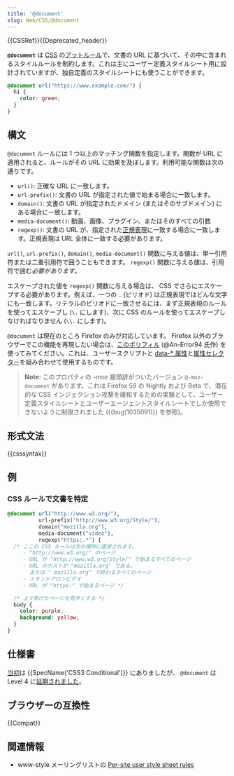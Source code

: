 ```yaml
---
title: '@document'
slug: Web/CSS/@document
---
```


{{CSSRef}}{{Deprecated_header}}

**`@document`** は [CSS](/ja/docs/Web/CSS) の[アットルール](/ja/docs/Web/CSS/At-rule)で、文書の URL に基づいて、その中に含まれるスタイルルールを制約します。これは主にユーザー定義スタイルシート用に設計されていますが、独自定義のスタイルシートにも使うことができます。

```css
@document url("https://www.example.com/") {
  h1 {
    color: green;
  }
}
```

## 構文

`@document` ルールには 1 つ以上のマッチング関数を指定します。関数が URL に適用されると、ルールがその URL に効果を及ぼします。利用可能な関数は次の通りです。

- `url()`: 正確な URL に一致します。
- `url-prefix()`: 文書の URL が指定された値で始まる場合に一致します。
- `domain()`: 文書の URL が指定されたドメイン (またはそのサブドメイン) にある場合に一致します。
- `media-document()`: 動画、画像、プラグイン、またはそのすべての引数
- `regexp()`: 文書の URL が、指定された[正規表現](/ja/docs/Web/JavaScript/Guide/Regular_Expressions)に一致する場合に一致します。正規表現は URL 全体に一致する必要があります。

`url()`, `url-prefix()`, `domain()`, `media-document()` 関数に与える値は、単一引用符または二重引用符で囲うこともできます。 `regexp()` 関数に与える値は、引用符で囲む*必要があります*。

エスケープされた値を `regexp()` 関数に与える場合は、 CSS でさらにエスケープする必要があります。例えば、一つの `.` (ピリオド) は正規表現ではどんな文字にも一致します。リテラルのピリオドに一致させるには、まず正規表現のルールを使ってエスケープし (`\.` にします)、次に CSS のルールを使ってエスケープしなければなりません (`\\.` にします)。

`@document` は現在のところ Firefox のみが対応しています。 Firefox 以外のブラウザーでこの機能を再現したい場合は、[このポリフィル](https://github.com/An-Error94/Handy-Scripts/tree/master/%40document-polyfill) (@An-Error94 氏作) を使ってみてください。これは、ユーザースクリプトと [data-* 属性](/ja/docs/Web/HTML/Global_attributes/data-*)と[属性セレクター](/ja/docs/Web/CSS/Attribute_selectors)を組み合わせて使用するものです。

> **Note:** このプロパティの -moz 接頭辞がついたバージョン `@-moz-document` があります。これは Firefox 59 の Nightly および Beta で、潜在的な CSS インジェクション攻撃を緩和するための実験として、ユーザー定義スタイルシートとユーザーエージェントスタイルシートでしか使用できないように制限されました ({{bug(1035091)}} を参照)。

## 形式文法

{{csssyntax}}

## 例

### CSS ルールで文書を特定

```css
@document url("http://www.w3.org/"),
          url-prefix("http://www.w3.org/Style/"),
          domain("mozilla.org"),
          media-document("video"),
          regexp("https:.*") {
  /* ここの CSS ルールは次の場所に適用されます。
     - "http://www.w3.org/" のページ
     - URL が "http://www.w3.org/Style/" で始まるすべてのページ
     - URL のホストが "mozilla.org" である、
       または ".mozilla.org" で終わるすべてのページ
     - スタンドアロンビデオ
     - URL が "https:" で始まるページ */

  /* 上で挙げたページを見辛くする */
  body {
    color: purple;
    background: yellow;
  }
}
```

## 仕様書

[当初](https://www.w3.org/TR/2012/WD-css3-conditional-20120911/#at-document)は {{SpecName('CSS3 Conditional')}} にありましたが、 `@document` は Level 4 に[延期されました](https://www.w3.org/TR/2012/WD-css3-conditional-20121213/#changes)。

## ブラウザーの互換性

{{Compat}}

## 関連情報

- www-style メーリングリストの [Per-site user style sheet rules](https://lists.w3.org/Archives/Public/www-style/2004Aug/0135)

